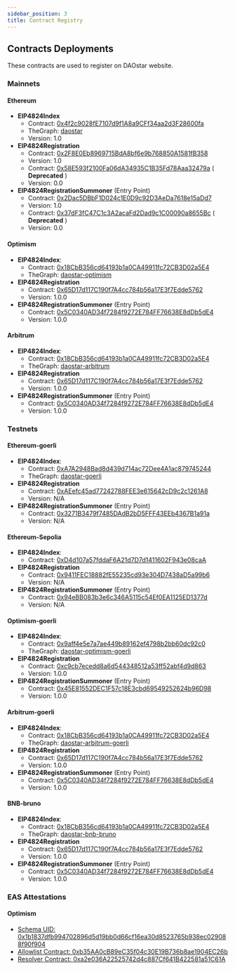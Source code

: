 ```yaml
---
sidebar_position: 3
title: Contract Registry
---
```


## Contracts Deployments
These contracts are used to register on DAOstar website.

### Mainnets
#### Ethereum
* **EIP4824Index**
  * Contract: [0x4f2c9028fE7107d9f1A8a9CFf34aa2d3F28600fa](https://etherscan.io/address/0x4f2c9028fe7107d9f1a8a9cff34aa2d3f28600fa)
  * TheGraph: [daostar](https://thegraph.com/hosted-service/subgraph/ipatka/daostar)
  * Version: 1.0
* **EIP4824Registration**
  * Contract: [0x2F8E0Eb8969715BdA8bf6e9b768850A1581fB358](https://etherscan.io/address/0x2f8e0eb8969715bda8bf6e9b768850a1581fb358)
  * Version: 1.0
  * Contract: [0x58E593f2100Fa06dA34935C1B35Fd78Aaa32479a](https://etherscan.io/address/0x58e593f2100fa06da34935c1b35fd78aaa32479a) ( **Deprecated** )
  * Version: 0.0
* **EIP4824RegistrationSummoner** (Entry Point)
  * Contract: [0x2Dac5DBbF1D024c1E0D9c92D3AeDa7618e15aDd7](https://etherscan.io/address/0x2dac5dbbf1d024c1e0d9c92d3aeda7618e15add7)
  * Version: 1.0
  * Contract: [0x37dF3fC47C1c3A2acaFd2Dad9c1C00090a8655Bc](https://etherscan.io/address/0x37df3fc47c1c3a2acafd2dad9c1c00090a8655bc) ( **Deprecated** )
  * Version: 0.0
#### Optimism
* **EIP4824Index**:
  * Contract: [0x18CbB356cd64193b1a0CA49911fc72CB3D02a5E4](https://optimistic.etherscan.io/address/0x18cbb356cd64193b1a0ca49911fc72cb3d02a5e4)
  * TheGraph: [daostar-optimism](https://thegraph.com/hosted-service/subgraph/crazyyuan/daostar-optimism)
* **EIP4824Registration**
  * Contract: [0x65D17d117C190f7A4cc784b56a17E3f7Edde5762](https://optimistic.etherscan.io/address/0x65D17d117C190f7A4cc784b56a17E3f7Edde5762)
  * Version: 1.0.0
* **EIP4824RegistrationSummoner** (Entry Point)
  * Contract: [0x5C0340AD34f7284f9272E784FF76638E8dDb5dE4](https://optimistic.etherscan.io/address/0x5C0340AD34f7284f9272E784FF76638E8dDb5dE4)
  * Version: 1.0.0


#### Arbitrum
* **EIP4824Index**:
  * Contract: [0x18CbB356cd64193b1a0CA49911fc72CB3D02a5E4](https://arbiscan.io/address/0x18cbb356cd64193b1a0ca49911fc72cb3d02a5e4)
  * TheGraph: [daostar-arbitrum](https://thegraph.com/hosted-service/subgraph/crazyyuan/daostar-arbitrum)
* **EIP4824Registration**
  * Contract: [0x65D17d117C190f7A4cc784b56a17E3f7Edde5762](https://arbiscan.io/address/0x65D17d117C190f7A4cc784b56a17E3f7Edde5762)
  * Version: 1.0.0
* **EIP4824RegistrationSummoner** (Entry Point)
  * Contract: [0x5C0340AD34f7284f9272E784FF76638E8dDb5dE4](https://arbiscan.io/address/0x5c0340ad34f7284f9272e784ff76638e8ddb5de4)
  * Version: 1.0.0

### Testnets
#### Ethereum-goerli
* **EIP4824Index**:
    * Contract: [0xA7A2948Bad8d439d714ac72Dee4A1ac879745244](https://goerli.etherscan.io/address/0xA7A2948Bad8d439d714ac72Dee4A1ac879745244)
    * TheGraph: [daostar-goerli](https://thegraph.com/hosted-service/subgraph/ipatka/daostar-goerli)
* **EIP4824Registration**
    * Contract: [0xAEefc45ad77242788FEE3e615642cD9c2c1261A8](https://goerli.etherscan.io/address/0xAEefc45ad77242788FEE3e615642cD9c2c1261A8)
    * Version: N/A
* **EIP4824RegistrationSummoner** (Entry Point)
    * Contract: [0x3271B3479f7485DAdB2bD5FFF43EEb4367B1a91a](https://goerli.etherscan.io/address/0x3271b3479f7485dadb2bd5fff43eeb4367b1a91a)
    * Version: N/A
 #### Ethereum-Sepolia
* **EIP4824Index**:
    * Contract: [0xD4d107a57fddaF6A21d7D7d1411602F943e08caA](https://sepolia.etherscan.io/address/0xD4d107a57fddaF6A21d7D7d1411602F943e08caA)
* **EIP4824Registration**
    * Contract: [0x9411FEC18882fE55235cd93e304D7438aD5a99b6](https://sepolia.etherscan.io/address/0x9411FEC18882fE55235cd93e304D7438aD5a99b6)
    * Version: N/A
* **EIP4824RegistrationSummoner** (Entry Point)
    * Contract: [0x94eBB083b3e6c346A5115c54Ef0EA1125ED1377d](https://sepolia.etherscan.io/address/0x94eBB083b3e6c346A5115c54Ef0EA1125ED1377d)
    * Version: N/A
#### Optimism-goerli
* **EIP4824Index**:
    * Contract: [0x9aff4e5e7a7ae449b89162ef4798b2bb60dc92c0](https://goerli-optimism.etherscan.io/address/0x9aff4e5e7a7ae449b89162ef4798b2bb60dc92c0)
    * TheGraph: [daostar-optimism-goerli](https://thegraph.com/hosted-service/subgraph/rashmi-278/daostar-optimism-goerli)
* **EIP4824Registration**
    * Contract: [0xc9cb7ecedd8a6d544348512a53ff52abf4d9d863](https://goerli-optimism.etherscan.io/address/0xc9cb7ecedd8a6d544348512a53ff52abf4d9d863)
    * Version: 1.0.0
* **EIP4824RegistrationSummoner** (Entry Point)
    * Contract: [0x45E81552DEC1F57c18E3cbd69549252624b96D98](https://goerli-optimism.etherscan.io/address/0x45E81552DEC1F57c18E3cbd69549252624b96D98)
    * Version: 1.0.0
#### Arbitrum-goerli
* **EIP4824Index**:
    * Contract: [0x18CbB356cd64193b1a0CA49911fc72CB3D02a5E4](https://goerli.arbiscan.io/address/0x18CbB356cd64193b1a0CA49911fc72CB3D02a5E4)
    * TheGraph: [daostar-arbitrum-goerli](https://thegraph.com/hosted-service/subgraph/crazyyuan/daostar-arbitrum-goerli)
* **EIP4824Registration**
    * Contract: [0x65D17d117C190f7A4cc784b56a17E3f7Edde5762](https://goerli.arbiscan.io/address/0x65D17d117C190f7A4cc784b56a17E3f7Edde5762)
    * Version: 1.0.0
* **EIP4824RegistrationSummoner** (Entry Point)
    * Contract: [0x5C0340AD34f7284f9272E784FF76638E8dDb5dE4](https://goerli.arbiscan.io/address/0x5C0340AD34f7284f9272E784FF76638E8dDb5dE4)
    * Version: 1.0.0
#### BNB-bruno
* **EIP4824Index**:
    * Contract: [0x18CbB356cd64193b1a0CA49911fc72CB3D02a5E4](https://testnet.bscscan.com/address/0x18cbb356cd64193b1a0ca49911fc72cb3d02a5e4)
    * TheGraph: [daostar-bnb-bruno](https://thegraph.com/hosted-service/subgraph/crazyyuan/daostar-bnb-bruno)
* **EIP4824Registration**
    * Contract: [0x65D17d117C190f7A4cc784b56a17E3f7Edde5762](https://testnet.bscscan.com/address/0x65D17d117C190f7A4cc784b56a17E3f7Edde5762)
    * Version: 1.0.0
* **EIP4824RegistrationSummoner** (Entry Point)
    * Contract: [0x5C0340AD34f7284f9272E784FF76638E8dDb5dE4](https://testnet.bscscan.com/address/0x5C0340AD34f7284f9272E784FF76638E8dDb5dE4)
    * Version: 1.0.0

### EAS Attestations

#### Optimism 
- [Schema UID: 0x1b1837dfb994702896d5d19bb0d66cf16ea30d8523765b938ec029088f90f904](https://optimism.easscan.org/schema/view/0x1b1837dfb994702896d5d19bb0d66cf16ea30d8523765b938ec029088f90f904)
- [Allowlist Contract: 0xb35AA0cB89eC35f04c30E19B736b8ae1904EC26b](https://optimistic.etherscan.io/address/0xb35AA0cB89eC35f04c30E19B736b8ae1904EC26b)
- [Resolver Contract: 0xa2e036A22525742d4c887Cf641B422581a51C61A](https://optimistic.etherscan.io//address/0xa2e036A22525742d4c887Cf641B422581a51C61A)
